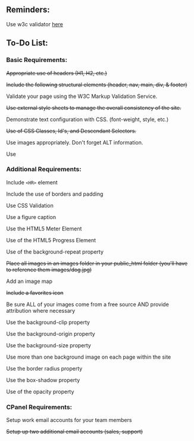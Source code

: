 ## Reminders:
Use w3c validator [here](https://validator.w3.org/)

## To-Do List:
### Basic Requirements:
~~Appropriate use of headers (H1, H2, etc.)~~

~~Include the following structural elements (header, nav, main, div, & footer)~~

Validate your page using the W3C Markup Validation Service.

~~Use external style sheets to manage the overall consistency of the site.~~

Demonstrate text configuration with CSS. (font-weight, style, etc.)

~~Use of CSS Classes, Id's, and Descendant Selectors.~~

Use images appropriately. Don't forget ALT information.

Use 

### Additional Requirements:
Include `<HR>` element

Include the use of borders and padding

Use CSS Validation

Use a figure caption

Use the HTML5 Meter Element

Use of the HTML5 Progress Element

Use of the background-repeat property

~~Place all images in an images folder in your public_html folder (you'll have to reference them images/dog.jpg)~~

Add an image map

~~Include a favorites icon~~

Be sure ALL of your images come from a free source AND provide attribution where necessary

Use the background-clip property

Use the background-origin property

Use the background-size property

Use more than one background image on each page within the site

Use the border radius property

Use the box-shadow property

Use of the opacity property

### CPanel Requirements:
Setup work email accounts for your team members

~~Setup up two additional email accounts (sales, support)~~

